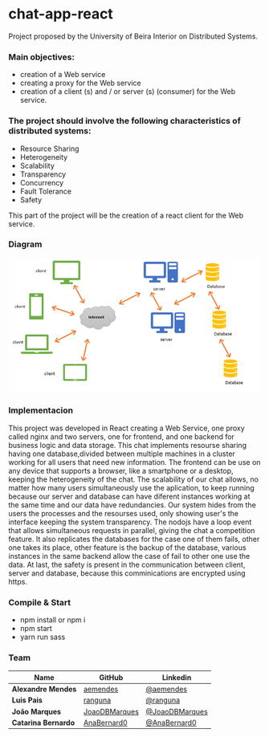 # chat-app-react
Project proposed by the University of Beira Interior on Distributed Systems.

### Main objectives:
- creation of a Web service
- creating a proxy for the Web service
- creation of a client (s) and / or server (s) (consumer) for the Web service.

### The project should involve the following characteristics of distributed systems:
- Resource Sharing
- Heterogeneity
- Scalability
- Transparency
- Concurrency
- Fault Tolerance
- Safety

This part of the project will be the creation of a react client for the Web service.

### Diagram

![alt text](Diagram_Webservice.png)


### Implementacion 
This project was developed in React creating a Web Service, one proxy called nginx and two servers, one for frontend, and one backend for business logic and data storage. This chat implements resourse sharing having one database,divided between multiple machines in a cluster working for all users that need new information. The frontend can be use on any device that supports a browser, like a smartphone or a desktop, keeping the heterogeneity of the chat. The scalability of our chat allows, no matter how many users simultaneously use the aplication, to keep running because our server and database can have diferent instances working at the same time and our data have redundancies. Our system hides from the users the processes and the resourses used, only showing  user's the interface keeping the system transparency. The nodojs have a loop event that allows simultaneous requests in parallel, giving the chat a competition feature. It also replicates the databases for the case one of them fails, other one takes its place, other feature is the backup of the database, various instances in the same backend allow the case of fail to other one use the data. At last, the safety is present in the communication between client, server and database, because this comminications are encrypted using https.

### Compile & Start 
- npm install or npm i
- npm start
- yarn run sass

### Team

| Name                  | GitHub                                            | Linkedin                                           |
| --------------------- | ------------------------------------------------- | ------------------------------------------------- |
|  **Alexandre Mendes** | [aemendes](https://github.com/aemendes)           | [@aemendes](https://www.linkedin.com/in/alexandre-mendes-84011a161) |
|      **Luis Pais**    | [ranguna](https://github.com/ranguna)             | [@ranguna](https://www.linkedin.com/in/luis-pais-922246162) |
|    **João Marques**   | [JoaoDBMarques](https://github.com/JoaoDBMarques) | [@JoaoDBMarques](https://www.linkedin.com/in/joão-marques-08575b150)              |
| **Catarina Bernardo** | [AnaBernard0](https://github.com/AnaBernard0)     | [@AnaBernard0](https://www.linkedin.com/in/catarina-bernardo-03471b160) |

